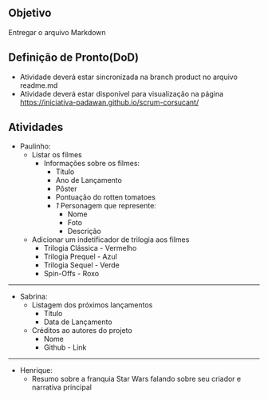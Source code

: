 ## Objetivo

Entregar o arquivo Markdown

## Definição de Pronto(DoD)

- Atividade deverá estar sincronizada na branch product no arquivo readme.md
- Atividade deverá estar disponível para visualização na página https://iniciativa-padawan.github.io/scrum-corsucant/

## Atividades

- Paulinho:
  - Listar os filmes
    - Informações sobre os filmes:
      - Título
      - Ano de Lançamento
      - Pôster
      - Pontuação do rotten tomatoes
      - _1_ Personagem que represente:
        - Nome
        - Foto
        - Descrição
  - Adicionar um indetificador de trilogia aos filmes
    - Trilogia Clássica - Vermelho
    - Trilogia Prequel - Azul
    - Trilogia Sequel - Verde
    - Spin-Offs - Roxo

---

- Sabrina:
  - Listagem dos próximos lançamentos
    - Título
    - Data de Lançamento
  - Créditos ao autores do projeto
    - Nome
    - Github - Link

---

- Henrique:
  - Resumo sobre a franquia Star Wars falando sobre seu criador e narrativa principal
